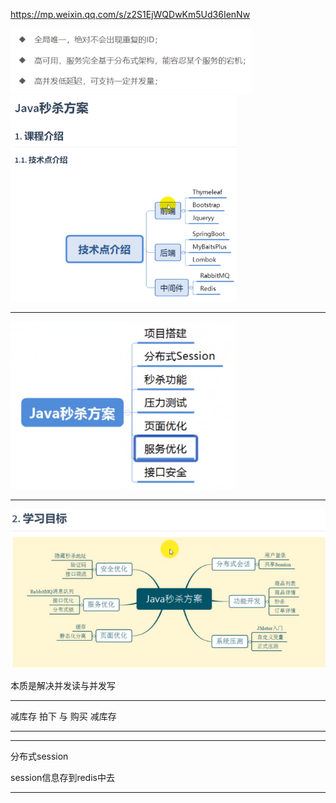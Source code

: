 
https://mp.weixin.qq.com/s/z2S1EjWQDwKm5Ud36IenNw

<img src="img/image-20210418150103368.png" alt="image-20210418150103368" style="zoom: 80%;" />

<img src="img/image-20210418150939031.png" alt="image-20210418150939031" style="zoom:67%;" />







---



<img src="img/image-20210418151223056.png" alt="image-20210418151223056" style="zoom:80%;" />



---

![image-20210418151659469](img/image-20210418151659469.png)

本质是解决并发读与并发写

---

减库存  拍下 与 购买 减库存



---



---

分布式session

session信息存到redis中去

---

